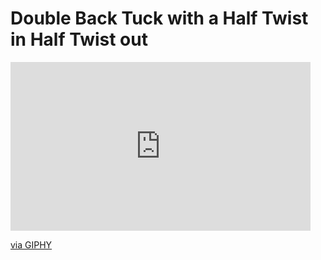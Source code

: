 # Double Back Tuck with a Half Twist in Half Twist out


<iframe src="https://giphy.com/embed/0KPAeuXFcNhLqyCSpy" width="480" height="270" frameBorder="0" class="giphy-embed" allowFullScreen></iframe><p><a href="https://giphy.com/gifs/0KPAeuXFcNhLqyCSpy">via GIPHY</a></p>
